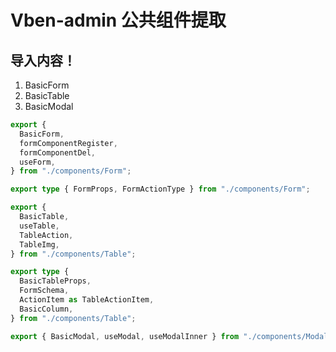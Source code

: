 # Vben-admin 公共组件提取

## 导入内容！

1. BasicForm
2. BasicTable
3. BasicModal

```typescript
export {
  BasicForm,
  formComponentRegister,
  formComponentDel,
  useForm,
} from "./components/Form";

export type { FormProps, FormActionType } from "./components/Form";

export {
  BasicTable,
  useTable,
  TableAction,
  TableImg,
} from "./components/Table";

export type {
  BasicTableProps,
  FormSchema,
  ActionItem as TableActionItem,
  BasicColumn,
} from "./components/Table";

export { BasicModal, useModal, useModalInner } from "./components/Modal";
```
